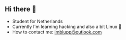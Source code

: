 ## Hi there 👋

- Student for Netherlands
- Currently I'm learning hacking and also a bit Linux 🌱 
- How to contact me: imblupp@outlook.com



